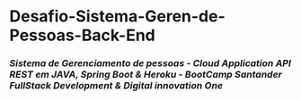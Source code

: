 # Desafio-Sistema-Geren-de-Pessoas-Back-End
### *Sistema de Gerenciamento de pessoas  - Cloud Application API REST em JAVA, Spring Boot & Heroku  - BootCamp Santander FullStack Development & Digital innovation One*











